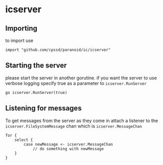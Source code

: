 # icserver
## Importing
to import use
```
import "github.com/cpssd/paranoid/ic/icserver"
```

## Starting the server
please start the server in another gorutine.
if you want the server to use verbose logging specify true as a parameter to `icserver.RunServer`
```
go icserver.RunServer(true)
```

## Listening for messages
To get messages from the server as they come in attach a listener to the `icserver.FileSystemMessage` chan which is `icserver.MessageChan`
```
for {
    select {
        case newMessage <- icserver.MessageChan
            // do something with newMessage
    }
}
```

